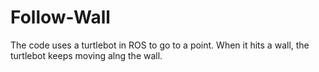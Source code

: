 # Follow-Wall

The code uses a turtlebot in ROS to go to a point. When it hits a wall, the turtlebot keeps moving alng the wall.
